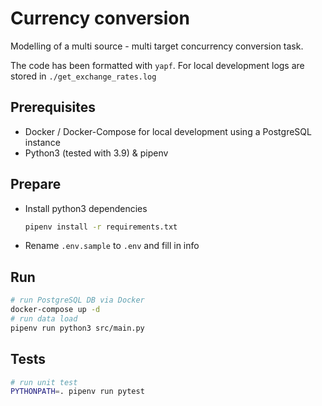 # Currency conversion

Modelling of a multi source - multi target concurrency conversion task.

The code has been formatted with `yapf`. For local development logs are stored in `./get_exchange_rates.log`

## Prerequisites

- Docker / Docker-Compose for local development using a PostgreSQL instance
- Python3 (tested with 3.9) & pipenv

## Prepare

- Install python3 dependencies

  ```bash
  pipenv install -r requirements.txt
  ```

- Rename `.env.sample` to `.env` and fill in info

## Run

```bash
# run PostgreSQL DB via Docker
docker-compose up -d
# run data load
pipenv run python3 src/main.py
```

## Tests

```bash
# run unit test
PYTHONPATH=. pipenv run pytest
```
